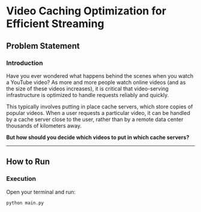 # Video Caching Optimization for Efficient Streaming
## Problem Statement

### Introduction

Have you ever wondered what happens behind the scenes when you watch a YouTube video? As more and more people watch online videos (and as the size of these videos increases), it is critical that video-serving infrastructure is optimized to handle requests reliably and quickly.

This typically involves putting in place cache servers, which store copies of popular videos. When a user requests a particular video, it can be handled by a cache server close to the user, rather than by a remote data center thousands of kilometers away.

**But how should you decide which videos to put in which cache servers?**

---

##  How to Run

### Execution

Open your terminal and run:

```bash
python main.py
